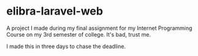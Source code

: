 # elibra-laravel-web
A project I made during my final assignment for my Internet Programming Course on my 3rd semester of college. It's bad, trust me.

I made this in three days to chase the deadline.
